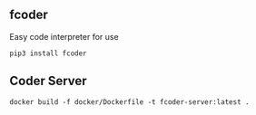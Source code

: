 ## fcoder
Easy code interpreter for use
```
pip3 install fcoder
```

## Coder Server
```
docker build -f docker/Dockerfile -t fcoder-server:latest .
```

